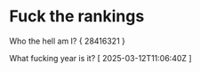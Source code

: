 # Fuck the rankings

Who the hell am I?
{ 28416321 }

What fucking year is it?
[ 2025-03-12T11:06:40Z ]
